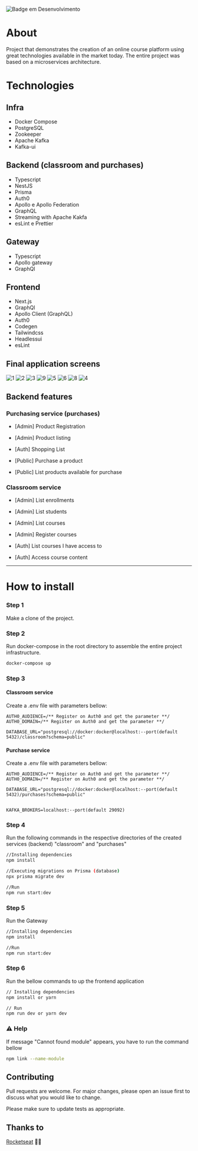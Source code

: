 ![Badge em Desenvolvimento](http://img.shields.io/static/v1?label=STATUS&message=OPEN%20PROJECT&color=GREEN&style=for-the-badge)

# About
Project that demonstrates the creation of an online course platform using great technologies available in the market today. The entire project was based on a microservices architecture.

# Technologies

## Infra
- Docker Compose
- PostgreSQL
- Zookeeper
- Apache Kafka
- Kafka-ui

## Backend (classroom and purchases)
- Typescript
- NestJS
- Prisma
- Auth0
- Apollo e Apollo Federation
- GraphQL
- Streaming with Apache Kakfa
- esLint e Prettier

## Gateway
- Typescript
- Apollo gateway
- GraphQl

## Frontend
- Next.js
- GraphQl
- Apollo Client (GraphQL)
- Auth0
- Codegen
- Tailwindcss
- Headlessui
- esLint

## Final application screens
![1](https://user-images.githubusercontent.com/6998981/165199200-12a08952-b35c-4668-ac7f-d4e6db5b205c.jpg)
![2](https://user-images.githubusercontent.com/6998981/165199211-d8222cc3-11d9-41dc-bfd9-a0fe4133b879.jpg)
![3](https://user-images.githubusercontent.com/6998981/165199227-6a64acde-841c-4a70-97fa-e80eeb7d371a.jpg)
![9](https://user-images.githubusercontent.com/6998981/165199269-5c78ad68-0c96-456b-96bc-5c6ede004897.jpg)
![5](https://user-images.githubusercontent.com/6998981/165199245-d37d966a-5f78-4597-899b-8c51b3b9c41e.jpg)
![6](https://user-images.githubusercontent.com/6998981/165199254-88ad60fa-8546-42dd-bfa4-86dadbaf8de1.jpg)
![8](https://user-images.githubusercontent.com/6998981/165199262-9c7c7e08-0be8-4a32-ad7f-4fb857065541.jpg)
![4](https://user-images.githubusercontent.com/6998981/165199238-9b0e99a4-1c66-44cd-b7d5-a05f2e43a388.jpg)

## Backend features

### Purchasing service (purchases)

- [Admin] Product Registration
- [Admin] Product listing

- [Auth] Shopping List

- [Public] Purchase a product
- [Public] List products available for purchase

### Classroom service

- [Admin] List enrollments
- [Admin] List students
- [Admin] List courses
- [Admin] Register courses

- [Auth] List courses I have access to
- [Auth] Access course content

----------------------------------------------------------------
# How to install

### Step 1
Make a clone of the project.

### Step 2
Run docker-compose in the root directory to assemble the entire project infrastructure.

```bash
docker-compose up
```

### Step 3
#### Classroom service
Create a .env file with parameters bellow:

```env
AUTH0_AUDIENCE=/** Register on Auth0 and get the parameter **/
AUTH0_DOMAIN=/** Register on Auth0 and get the parameter **/

DATABASE_URL="postgresql://docker:docker@localhost:--port(default 5432)/classroom?schema=public"
```

#### Purchase service
Create a .env file with parameters bellow:

```env
AUTH0_AUDIENCE=/** Register on Auth0 and get the parameter **/
AUTH0_DOMAIN=/** Register on Auth0 and get the parameter **/

DATABASE_URL="postgresql://docker:docker@localhost:--port(default 5432)/purchases?schema=public"


KAFKA_BROKERS=localhost:--port(default 29092)
```

### Step 4
Run the following commands in the respective directories of the created services (backend) "classroom" and "purchases"

```bash
//Installing dependencies
npm install

//Executing migrations on Prisma (database)
npx prisma migrate dev

//Run
npm run start:dev
```

### Step 5
Run the Gateway

```bash
//Installing dependencies
npm install

//Run
npm run start:dev
```

### Step 6
Run the bellow commands to up the frontend application

```bash
// Installing dependencies
npm install or yarn

// Run
npm run dev or yarn dev
```

### ⚠️ Help

If message "Cannot found module" appears, you have to run the command bellow

```bash
npm link --name-module
```

## Contributing
Pull requests are welcome. For major changes, please open an issue first to discuss what you would like to change.

Please make sure to update tests as appropriate.

## Thanks to
[Rocketseat](https://github.com/Rocketseat) :rocket::purple_heart:
